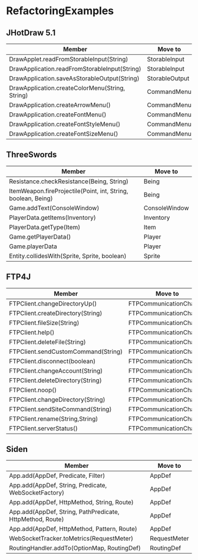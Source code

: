 # RefactoringExamples

## JHotDraw 5.1

| Member                                              | Move to        |
|-----------------------------------------------------|----------------|
| DrawApplet.readFromStorableInput(String)            | StorableInput  |
| DrawApplication.readFromStorableInput(String)       | StorableInput  |
| DrawApplication.saveAsStorableOutput(String)        | StorableOutput |
| DrawApplication.createColorMenu(String, String)     | CommandMenu    |
| DrawApplication.createArrowMenu()                   | CommandMenu    |
| DrawApplication.createFontMenu()                    | CommandMenu    |
| DrawApplication.createFontStyleMenu()               | CommandMenu    |
| DrawApplication.createFontSizeMenu()                | CommandMenu    |

## ThreeSwords

| Member                                                        | Move to       |
|---------------------------------------------------------------|---------------|
| Resistance.checkResistance(Being, String)                     | Being         |
| ItemWeapon.fireProjectile(Point, int, String, boolean, Being) | Being         |
| Game.addText(ConsoleWindow)                                   | ConsoleWindow |
| PlayerData.getItems(Inventory)                                | Inventory     |
| PlayerData.getType(Item)                                      | Item          |
| Game.getPlayerData()                                          | Player        |
| Game.playerData                                               | Player        |
| Entity.collidesWith(Sprite, Sprite, boolean)                  | Sprite        |

## FTP4J
| Member                             | Move to                 |
|------------------------------------|-------------------------|
| FTPClient.changeDirectoryUp()      | FTPCommunicationChannel |
| FTPClient.createDirectory(String)  | FTPCommunicationChannel |
| FTPClient.fileSize(String)         | FTPCommunicationChannel |
| FTPClient.help()                   | FTPCommunicationChannel |
| FTPClient.deleteFile(String)       | FTPCommunicationChannel |
| FTPClient.sendCustomCommand(String)| FTPCommunicationChannel |
| FTPClient.disconnect(boolean)      | FTPCommunicationChannel |
| FTPClient.changeAccount(String)    | FTPCommunicationChannel |
| FTPClient.deleteDirectory(String)  | FTPCommunicationChannel |
| FTPClient.noop()                   | FTPCommunicationChannel |
| FTPClient.changeDirectory(String)  | FTPCommunicationChannel |
| FTPClient.sendSiteCommand(String)  | FTPCommunicationChannel |
| FTPClient.rename(String,String)    | FTPCommunicationChannel |
| FTPClient.serverStatus()           | FTPCommunicationChannel |

## Siden
| Member                                                    | Move to      |
|-----------------------------------------------------------|--------------|
| App.add(AppDef, Predicate, Filter)                        | AppDef       |
| App.add(AppDef, String, Predicate, WebSocketFactory)      | AppDef       |
| App.add(AppDef, HttpMethod, String, Route)                | AppDef       |
| App.add(AppDef, String, PathPredicate, HttpMethod, Route) | AppDef       |
| App.add(AppDef, HttpMethod, Pattern, Route)               | AppDef       |
| WebSocketTracker.toMetrics(RequestMeter)                  | RequestMeter |
| RoutingHandler.addTo(OptionMap, RoutingDef)               | RoutingDef   |
